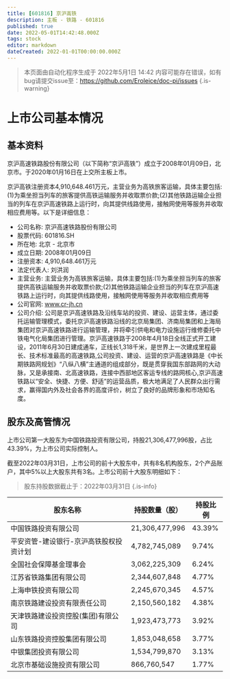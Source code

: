 ```yaml
---
title: [601816] 京沪高铁
description: 主板 - 铁路 - 601816
published: true
date: 2022-05-01T14:42:48.000Z
tags: stock
editor: markdown
dateCreated: 2022-01-01T00:00:00.000Z
---
```


> 本页面由自动化程序生成于 2022年5月1日 14:42
> 内容可能存在错误，如有bug请提交issue至：https://github.com/Eroleice/doc-pi/issues
{.is-warning}

# 上市公司基本情况

## 基本资料

京沪高速铁路股份有限公司（以下简称“京沪高铁”）成立于2008年01月09日，北京市。于2020年01月16日在上交所主板上市。

京沪高铁注册资本4,910,648.461万元，主营业务为高铁旅客运输，具体主要包括:(1)为乘坐担当列车的旅客提供高铁运输服务并收取票价款;(2)其他铁路运输企业担当的列车在京沪高速铁路上运行时，向其提供线路使用，接触网使用等服务并收取相应费用等。以下是详细信息：

- 公司名称: 京沪高速铁路股份有限公司
- 股票代码: 601816.SH
- 所在地: 北京 - 北京市
- 成立日期: 2008年01月09日
- 注册资本: 4,910,648.461万元
- 法定代表人: 刘洪润
- 主营业务: 主营业务为高铁旅客运输，具体主要包括:(1)为乘坐担当列车的旅客提供高铁运输服务并收取票价款;(2)其他铁路运输企业担当的列车在京沪高速铁路上运行时，向其提供线路使用，接触网使用等服务并收取相应费用等
- 公司官网: www.cr-jh.cn
- 公司介绍: 公司是京沪高速铁路及沿线车站的投资、建设、运营主体，通过委托运输管理模式，委托京沪高速铁路沿线的北京局集团、济南局集团和上海局集团对京沪高速铁路进行运输管理，并将牵引供电和电力设施运行维修委托中铁电气化局集团进行管理。京沪高速铁路于2008年4月18日全线正式开工建设，2011年6月30日建成通车，正线长1,318千米，是世界上一次建成里程最长、技术标准最高的高速铁路,公司投资、建设、运营的京沪高速铁路是《中长期铁路网规划》“八纵八横”主通道的组成部分，既是贯穿我国东部路网的大动脉，又是承接南、北高速铁路，连接中西部地区客运专线的路网核心,京沪高速铁路以“安全、快捷、方便、舒适”的运营品质，极大地满足了人民群众出行需求，赢得国内外及社会各界的高度评价，树立了良好的品牌形象和市场知名度。


## 股东及高管情况

上市公司第一大股东为中国铁路投资有限公司，持股21,306,477,996股，占比43.39%，为上市公司实际控制人。

截至2022年03月31日，上市公司的前十大股东中，共有8名机构股东，2个产品账户，其中5%以上大股东共有3名。上市公司前十大股东明细如下：

> 股东持股数据截止于：2022年03月31日
{.is-info}

| 股东名称 | 持股数量（股） | 持股比例 |
| --- | --- | --- |
| 中国铁路投资有限公司 | 21,306,477,996 | 43.39% |
| 平安资管-建设银行-京沪高铁股权投资计划 | 4,782,745,089 | 9.74% |
| 全国社会保障基金理事会 | 3,062,225,309 | 6.24% |
| 江苏省铁路集团有限公司 | 2,344,607,848 | 4.77% |
| 上海申铁投资有限公司 | 2,245,670,345 | 4.57% |
| 南京铁路建设投资有限责任公司 | 2,150,560,182 | 4.38% |
| 天津铁路建设投资控股(集团)有限公司 | 1,923,473,773 | 3.92% |
| 山东铁路投资控股集团有限公司 | 1,853,048,658 | 3.77% |
| 中银集团投资有限公司 | 1,534,799,870 | 3.13% |
| 北京市基础设施投资有限公司 | 866,760,547 | 1.77% |




